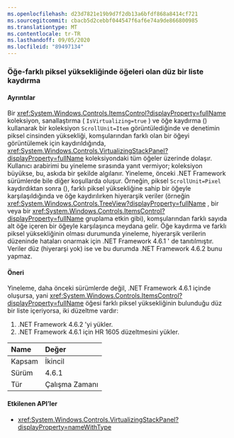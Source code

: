 ```yaml
---
ms.openlocfilehash: d23d7821e19b9d7f2db13a6bfdf868a8414cf721
ms.sourcegitcommit: cbacb5d2cebbf044547f6af6e74a9de866800985
ms.translationtype: MT
ms.contentlocale: tr-TR
ms.lasthandoff: 09/05/2020
ms.locfileid: "89497134"
---
```

### <a name="item-scrolling-a-flat-list-with-items-of-different-pixel-height"></a>Öğe-farklı piksel yüksekliğinde öğeleri olan düz bir liste kaydırma

#### <a name="details"></a>Ayrıntılar

Bir <xref:System.Windows.Controls.ItemsControl?displayProperty=fullName> koleksiyon, sanallaştırma ( <code>IsVirtualizing=true</code> ) ve öğe kaydırma () kullanarak bir koleksiyon <code>ScrollUnit=Item</code> görüntülediğinde ve denetimin piksel cinsinden yüksekliği, komşularından farklı olan bir öğeyi görüntülemek için kaydırıldığında, <xref:System.Windows.Controls.VirtualizingStackPanel?displayProperty=fullName> koleksiyondaki tüm öğeler üzerinde dolaşır. Kullanıcı arabirimi bu yineleme sırasında yanıt vermiyor; koleksiyon büyükse, bu, askıda bir şekilde algılanır. Yineleme, önceki .NET Framework sürümlerde bile diğer koşullarda oluşur. Örneğin, piksel <code>ScrollUnit=Pixel</code> kaydırdıktan sonra (), farklı piksel yüksekliğine sahip bir öğeyle karşılaşıldığında ve öğe kaydırılırken hiyerarşik veriler (örneğin <xref:System.Windows.Controls.TreeView?displayProperty=fullName> , bir veya bir <xref:System.Windows.Controls.ItemsControl?displayProperty=fullName> gruplama etkin gibi), komşularından farklı sayıda alt öğe içeren bir öğeyle karşılaşınca meydana gelir. Öğe kaydırma ve farklı piksel yüksekliğinin olması durumunda yineleme, hiyerarşik verilerin düzeninde hataları onarmak için .NET Framework 4.6.1 ' de tanıtılmıştır.  Veriler düz (hiyerarşi yok) ise ve bu durumda .NET Framework 4.6.2 bunu yapmaz.

#### <a name="suggestion"></a>Öneri

Yineleme, daha önceki sürümlerde değil, .NET Framework 4.6.1 içinde oluşursa, yani <xref:System.Windows.Controls.ItemsControl?displayProperty=fullName> öğesi farklı piksel yüksekliğinin bulunduğu düz bir liste içeriyorsa, iki düzeltme vardır:<ol><li>.NET Framework 4.6.2 'yi yükler.</li><li>.NET Framework 4.6.1 için HR 1605 düzeltmesini yükler.</li></ol>

| Name    | Değer       |
|:--------|:------------|
| Kapsam   |İkincil|
|Sürüm|4.6.1|
|Tür|Çalışma Zamanı|

#### <a name="affected-apis"></a>Etkilenen API’ler

- <xref:System.Windows.Controls.VirtualizingStackPanel?displayProperty=nameWithType>

<!--

#### Affected APIs

- `T:System.Windows.Controls.VirtualizingStackPanel`

-->
